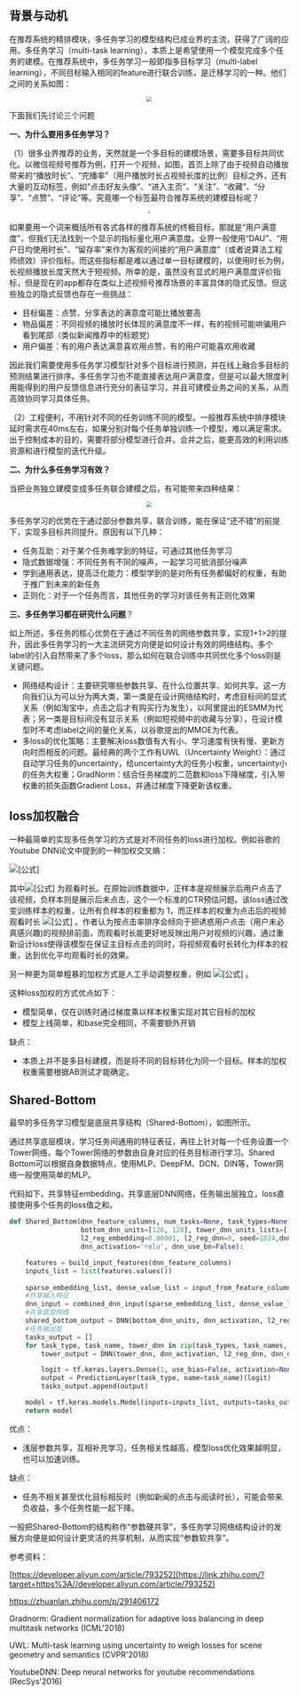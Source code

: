 ## 背景与动机

在推荐系统的精排模块，多任务学习的模型结构已成业界的主流，获得了广阔的应用。多任务学习（multi-task learning），本质上是希望使用一个模型完成多个任务的建模。在推荐系统中，多任务学习一般即指多目标学习（multi-label learning），不同目标输入相同的feature进行联合训练，是迁移学习的一种。他们之间的关系如图：

<div align=center>
<img src="https://pic1.zhimg.com/80/v2-130d040474f34095ec6d8c81133da538_1440w.jpg" style="zoom:60%;" />
</div>

下面我们先讨论三个问题

**一、为什么要用多任务学习？**

（1）很多业界推荐的业务，天然就是一个多目标的建模场景，需要多目标共同优化。以微信视频号推荐为例，打开一个视频，如图，首页上除了由于视频自动播放带来的“播放时长”、“完播率”（用户播放时长占视频长度的比例）目标之外，还有大量的互动标签，例如“点击好友头像”、“进入主页”、“关注”、“收藏”、“分享”、“点赞”、“评论”等。究竟哪一个标签最符合推荐系统的建模目标呢？

<div align=center>
<img src="https://pic4.zhimg.com/80/v2-c18fc1ec65e308ee2e1477d7868007db_1440w.jpg" style="zoom:30%;" />
</div>



如果要用一个词来概括所有各式各样的推荐系统的终极目标，那就是“用户满意度”，但我们无法找到一个显示的指标量化用户满意度。业界一般使用“DAU”、“用户日均使用时长”、“留存率”来作为客观的间接的“用户满意度”（或者说算法工程师绩效）评价指标。而这些指标都是难以通过单一目标建模的，以使用时长为例，长视频播放长度天然大于短视频。所幸的是，虽然没有显式的用户满意度评价指标，但是现在的app都存在类似上述视频号推荐场景的丰富具体的隐式反馈。但这些独立的隐式反馈也存在一些挑战：

- 目标偏差：点赞、分享表达的满意度可能比播放要高
- 物品偏差：不同视频的播放时长体现的满意度不一样，有的视频可能哄骗用户看到尾部（类似新闻推荐中的标题党）
- 用户偏差：有的用户表达满意喜欢用点赞，有的用户可能喜欢用收藏

因此我们需要使用多任务学习模型针对多个目标进行预测，并在线上融合多目标的预测结果进行排序。多任务学习也不能直接表达用户满意度，但是可以最大限度利用能得到的用户反馈信息进行充分的表征学习，并且可建模业务之间的关系，从而高效协同学习具体任务。

（2）工程便利，不用针对不同的任务训练不同的模型。一般推荐系统中排序模块延时需求在40ms左右，如果分别对每个任务单独训练一个模型，难以满足需求。出于控制成本的目的，需要将部分模型进行合并。合并之后，能更高效的利用训练资源和进行模型的迭代升级。

**二、为什么多任务学习有效？**

当把业务独立建模变成多任务联合建模之后，有可能带来四种结果：

<div align=center>
<img src="https://pic1.zhimg.com/80/v2-44927ccdd6caf9685d3d9d5367af98dc_1440w.jpg" style="zoom:60%;" />
</div>

多任务学习的优势在于通过部分参数共享，联合训练，能在保证“还不错”的前提下，实现多目标共同提升。原因有以下几种：

- 任务互助：对于某个任务难学到的特征，可通过其他任务学习
- 隐式数据增强：不同任务有不同的噪声，一起学习可抵消部分噪声
- 学到通用表达，提高泛化能力：模型学到的是对所有任务都偏好的权重，有助于推广到未来的新任务
- 正则化：对于一个任务而言，其他任务的学习对该任务有正则化效果

**三、多任务学习都在研究什么问题**？

如上所述，多任务的核心优势在于通过不同任务的网络参数共享，实现1+1>2的提升，因此多任务学习的一大主流研究方向便是如何设计有效的网络结构。多个label的引入自然带来了多个loss，那么如何在联合训练中共同优化多个loss则是关键问题。

- 网络结构设计：主要研究哪些参数共享、在什么位置共享、如何共享。这一方向我们认为可以分为两大类，第一类是在设计网络结构时，考虑目标间的显式关系（例如淘宝中，点击之后才有购买行为发生），以阿里提出的ESMM为代表；另一类是目标间没有显示关系（例如短视频中的收藏与分享），在设计模型时不考虑label之间的量化关系，以谷歌提出的MMOE为代表。
- 多loss的优化策略：主要解决loss数值有大有小、学习速度有快有慢、更新方向时而相反的问题。最经典的两个工作有UWL（Uncertainty Weight）：通过自动学习任务的uncertainty，给uncertainty大的任务小权重，uncertainty小的任务大权重；GradNorm：结合任务梯度的二范数和loss下降梯度，引入带权重的损失函数Gradient Loss，并通过梯度下降更新该权重。

## loss加权融合

一种最简单的实现多任务学习的方式是对不同任务的loss进行加权。例如谷歌的Youtube DNN论文中提到的一种加权交叉熵：

![[公式]](https://www.zhihu.com/equation?tex=%5Cbegin%7Bequation%7D+%5Ctext+%7B+Weighted+CE+Loss+%7D%3D-%5Csum_%7Bi%7D%5Cleft%5BT_%7Bi%7D+y_%7Bi%7D+%5Clog+p_%7Bi%7D%2B%5Cleft%281-y_%7Bi%7D%5Cright%29+%5Clog+%5Cleft%281-p_%7Bi%7D%5Cright%29%5Cright%5D+%5Cend%7Bequation%7D)

其中![[公式]](https://www.zhihu.com/equation?tex=T_i) 为观看时长。在原始训练数据中，正样本是视频展示后用户点击了该视频，负样本则是展示后未点击，这个一个标准的CTR预估问题。该loss通过改变训练样本的权重，让所有负样本的权重都为 1，而正样本的权重为点击后的视频观看时长 ![[公式]](https://www.zhihu.com/equation?tex=T_i) 。作者认为按点击率排序会倾向于把诱惑用户点击（用户未必真感兴趣)的视频排前面，而观看时长能更好地反映出用户对视频的兴趣，通过重新设计loss使得该模型在保证主目标点击的同时，将视频观看时长转化为样本的权重，达到优化平均观看时长的效果。

另一种更为简单粗暴的加权方式是人工手动调整权重，例如 ![[公式]](https://www.zhihu.com/equation?tex=0.3L%2AL%28%E7%82%B9%E5%87%BB%29%2B0.7%2AL%28%E8%A7%86%E9%A2%91%E5%AE%8C%E6%92%AD%29) 。

这种loss加权的方式优点如下：

- 模型简单，仅在训练时通过梯度乘以样本权重实现对其它目标的加权
- 模型上线简单，和base完全相同，不需要额外开销

缺点：

- 本质上并不是多目标建模，而是将不同的目标转化为同一个目标。样本的加权权重需要根据AB测试才能确定。

## Shared-Bottom

最早的多任务学习模型是底层共享结构（Shared-Bottom），如图所示。

通过共享底层模块，学习任务间通用的特征表征，再往上针对每一个任务设置一个Tower网络，每个Tower网络的参数由自身对应的任务目标进行学习。Shared Bottom可以根据自身数据特点，使用MLP、DeepFM、DCN、DIN等，Tower网络一般使用简单的MLP。

代码如下，共享特征embedding，共享底层DNN网络，任务输出层独立，loss直接使用多个任务的loss值之和。

```python
def Shared_Bottom(dnn_feature_columns, num_tasks=None, task_types=None, task_names=None,
                  bottom_dnn_units=[128, 128], tower_dnn_units_lists=[[64,32], [64,32]],
                  l2_reg_embedding=0.00001, l2_reg_dnn=0, seed=1024,dnn_dropout=0,
                  dnn_activation='relu', dnn_use_bn=False):

    features = build_input_features(dnn_feature_columns)
    inputs_list = list(features.values())
    
    sparse_embedding_list, dense_value_list = input_from_feature_columns(features, dnn_feature_columns, l2_reg_embedding,seed)
    #共享输入特征
    dnn_input = combined_dnn_input(sparse_embedding_list, dense_value_list)
    #共享底层网络
    shared_bottom_output = DNN(bottom_dnn_units, dnn_activation, l2_reg_dnn, dnn_dropout, dnn_use_bn, seed=seed)(dnn_input)
    #任务输出层
    tasks_output = []
    for task_type, task_name, tower_dnn in zip(task_types, task_names, tower_dnn_units_lists):
        tower_output = DNN(tower_dnn, dnn_activation, l2_reg_dnn, dnn_dropout, dnn_use_bn, seed=seed, name='tower_'+task_name)(shared_bottom_output)

        logit = tf.keras.layers.Dense(1, use_bias=False, activation=None)(tower_output)
        output = PredictionLayer(task_type, name=task_name)(logit) 
        tasks_output.append(output)

    model = tf.keras.models.Model(inputs=inputs_list, outputs=tasks_output)
    return model
```

优点：

- 浅层参数共享，互相补充学习，任务相关性越高，模型loss优化效果越明显，也可以加速训练。

缺点：

- 任务不相关甚至优化目标相反时（例如新闻的点击与阅读时长），可能会带来负收益，多个任务性能一起下降。

一般把Shared-Bottom的结构称作“参数硬共享”，多任务学习网络结构设计的发展方向便是如何设计更灵活的共享机制，从而实现“参数软共享”。



参考资料：

[https://developer.aliyun.com/article/793252](https://link.zhihu.com/?target=https%3A//developer.aliyun.com/article/793252)

https://zhuanlan.zhihu.com/p/291406172

Gradnorm: Gradient normalization for adaptive loss balancing in deep multitask networks (ICML'2018)

UWL: Multi-task learning using uncertainty to weigh losses for scene geometry and semantics (CVPR'2018)

YoutubeDNN: Deep neural networks for youtube recommendations (RecSys'2016)